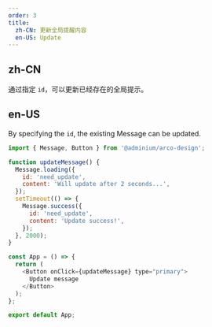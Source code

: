 ```yaml
---
order: 3
title:
  zh-CN: 更新全局提醒内容
  en-US: Update
---
```


## zh-CN

通过指定 `id`，可以更新已经存在的全局提示。

## en-US

By specifying the `id`, the existing Message can be updated.

```js
import { Message, Button } from '@adminium/arco-design';

function updateMessage() {
  Message.loading({
    id: 'need_update',
    content: 'Will update after 2 seconds...',
  });
  setTimeout(() => {
    Message.success({
      id: 'need_update',
      content: 'Update success!',
    });
  }, 2000);
}

const App = () => {
  return (
    <Button onClick={updateMessage} type="primary">
      Update message
    </Button>
  );
};

export default App;
```
